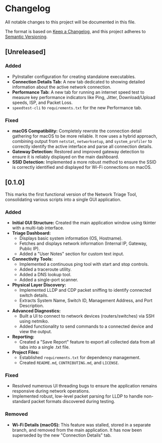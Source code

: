 # Changelog

All notable changes to this project will be documented in this file.

The format is based on [Keep a Changelog](https://keepachangelog.com/en/1.0.0/),
and this project adheres to [Semantic Versioning](https://semver.org/spec/v2.0.0.html).

## [Unreleased]

### Added

- PyInstaller configuration for creating standalone executables.
- **Connection Details Tab:** A new tab dedicated to showing detailed information about the active network connection.
- **Performance Tab:** A new tab for running an internet speed test to measure key performance indicators like Ping, Jitter, Download/Upload speeds, ISP, and Packet Loss.
- `speedtest-cli` to `requirements.txt` for the new Performance tab.

### Fixed

- **macOS Compatibility:** Completely rewrote the connection detail gathering for macOS to be more reliable. It now uses a hybrid approach, combining output from `netstat`, `networksetup`, and `system_profiler` to correctly identify the active interface and parse all connection details.
- **Gateway Detection:** Restored and improved gateway detection to ensure it is reliably displayed on the main dashboard.
- **SSID Detection:** Implemented a more robust method to ensure the SSID is correctly identified and displayed for Wi-Fi connections on macOS.

## [0.1.0]

This marks the first functional version of the Network Triage Tool, consolidating various scripts into a single GUI application.

### Added

- **Initial GUI Structure:** Created the main application window using tkinter with a multi-tab interface.
- **Triage Dashboard:**
  - Displays basic system information (OS, Hostname).
  - Fetches and displays network information (Internal IP, Gateway, Public IP).
  - Added a "User Notes" section for custom text input.
- **Connectivity Tools:**
  - Implemented a continuous ping tool with start and stop controls.
  - Added a traceroute utility.
  - Added a DNS lookup tool.
  - Added a single-port scanner.
- **Physical Layer Discovery:**
  - Implemented LLDP and CDP packet sniffing to identify connected switch details.
  - Extracts System Name, Switch ID, Management Address, and Port Description.
- **Advanced Diagnostics:**
  - Built a UI to connect to network devices (routers/switches) via SSH using netmiko.
  - Added functionality to send commands to a connected device and view the output.
- **Reporting:**
  - Created a "Save Report" feature to export all collected data from all tabs into a single .txt file.
- **Project Files:**
  - Established `requirements.txt` for dependency management.
  - Created `README.md`, `CONTRIBUTING.md`, and `LICENSE`.

### Fixed

- Resolved numerous UI threading bugs to ensure the application remains responsive during network operations.
- Implemented robust, low-level packet parsing for LLDP to handle non-standard packet formats discovered during testing.

### Removed

- **Wi-Fi Details (macOS):** This feature was stalled, stored in a separate branch, and removed from the main application. It has now been superseded by the new "Connection Details" tab.